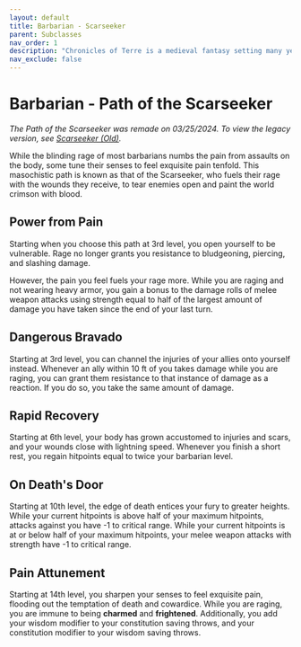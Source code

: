 ```yaml
---
layout: default
title: Barbarian - Scarseeker
parent: Subclasses
nav_order: 1
description: "Chronicles of Terre is a medieval fantasy setting many years in the writing."
nav_exclude: false
---
```


# Barbarian - Path of the Scarseeker

*The Path of the Scarseeker was remade on 03/25/2024. To view the legacy version, see [Scarseeker (Old)](Barbarian-Scarseeker-old).*

While the blinding rage of most barbarians numbs the pain from assaults on the body, some tune their senses to feel exquisite pain tenfold. This masochistic path is known as that of the Scarseeker, who fuels their rage with the wounds they receive, to tear enemies open and paint the world crimson with blood.

## Power from Pain

Starting when you choose this path at 3rd level, you open yourself to be vulnerable. Rage no longer grants you resistance to bludgeoning, piercing, and slashing damage.

However, the pain you feel fuels your rage more. While you are raging and not wearing heavy armor, you gain a bonus to the damage rolls of melee weapon attacks using strength equal to half of the largest amount of damage you have taken since the end of your last turn.

## Dangerous Bravado

Starting at 3rd level, you can channel the injuries of your allies onto yourself instead. Whenever an ally within 10 ft of you takes damage while you are raging, you can grant them resistance to that instance of damage as a reaction. If you do so, you take the same amount of damage.

## Rapid Recovery

Starting at 6th level, your body has grown accustomed to injuries and scars, and your wounds close with lightning speed. Whenever you finish a short rest, you regain hitpoints equal to twice your barbarian level.

## On Death's Door

Starting at 10th level, the edge of death entices your fury to greater heights. While your current hitpoints is above half of your maximum hitpoints, attacks against you have -1 to critical range. While your current hitpoints is at or below half of your maximum hitpoints, your melee weapon attacks with strength have -1 to critical range.

## Pain Attunement

Starting at 14th level, you sharpen your senses to feel exquisite pain, flooding out the temptation of death and cowardice. While you are raging, you are immune to being **charmed** and **frightened**. Additionally, you add your wisdom modifier to your constitution saving throws, and your constitution modifier to your wisdom saving throws.